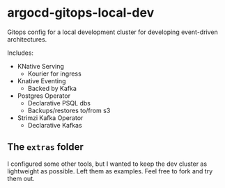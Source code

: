 # argocd-gitops-local-dev

Gitops config for a local development cluster for developing event-driven architectures.

Includes:
* KNative Serving
  * Kourier for ingress
* Knative Eventing
  * Backed by Kafka
* Postgres Operator
  * Declarative PSQL dbs
  * Backups/restores to/from s3
* Strimzi Kafka Operator
  * Declarative Kafkas

## The `extras` folder

I configured some other tools, but I wanted to keep the dev cluster as lightweight as possible. Left them as examples. Feel free to fork and try them out.
